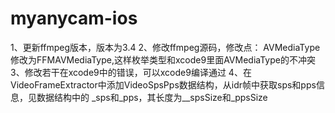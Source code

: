 # myanycam-ios
1、更新ffmpeg版本，版本为3.4
2、修改ffmpeg源码，修改点：
AVMediaType修改为FFMAVMediaType,这样枚举类型和xcode9里面AVMediaType的不冲突
3、修改若干在xcode9中的错误，可以xcode9编译通过
4、在VideoFrameExtractor中添加VideoSpsPps数据结构，从idr帧中获取sps和pps信息，见数据结构中的 _sps和_pps，其长度为__spsSize和_ppsSize

